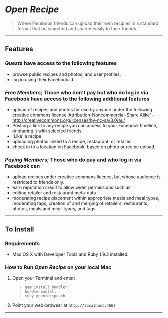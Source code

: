 _Open Recipe_
===========

> Where Facebook friends can upload their own recipies in a standard format
> that be searched and shared easily to their friends.

---

## Features

### _Guests_ have access to the following features

* browse public recipes and photos, and user profiles.
* log in using their Facebook id.

### _Free Members_; Those who don't pay but who do log in via Facebook have access to the following additional features

* upload of recipes and photos for use by anyone under the following
creative commons license 'Attribution-Noncommercial-Share Alike' -
http://creativecommons.org/licenses/by-nc-sa/3.0/au/
* Posting a link to any recipe you can access to your Facebook
timeline, or sharing it with selected friends.
* 'Like' a recipe
* uploading photos linked to a recipe, restaurant, or retailer.
* check in to a location on Facebook, based on photo or recipe upload.

### _Paying Members_; Those who do pay and who log in via Facebook can

* upload recipes under creative commons licence, but whose audience is
restricted to friends only.
* earn reputation credit to allow wider permissions such as
 * editing retailer and restaurant meta-data
 * moderating recipe placement within appropriate meals and meal
types, moderating tags, creation of and merging of retailers,
restaurants, photos, meals and meal-types, and tags.

---

## To Install

### Requirements

* Mac OS X with Developer Tools and Ruby 1.9.3 installed.

### How to Run _Open Recipe_ on your local Mac

1. Open your Terminal and enter:  
    > `gem install bundler`  
    > `bundle install`  
    > `ruby openrecipe.rb`

2. Point your web-browser at `http://localhost:4567`

---
